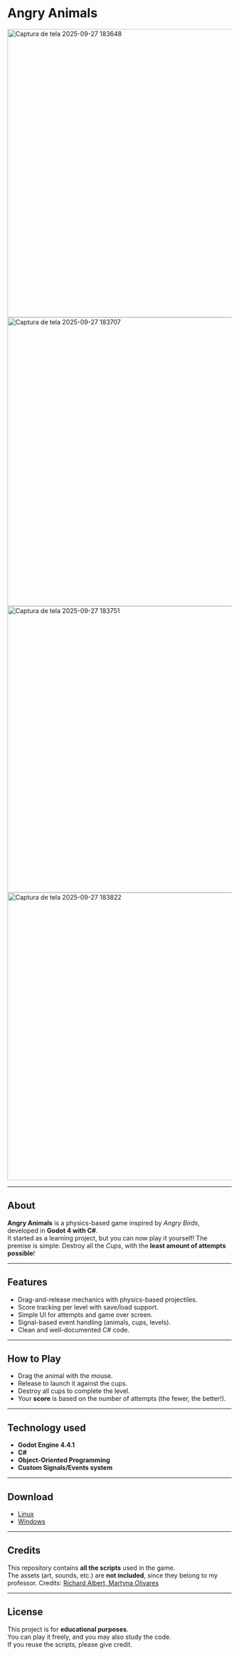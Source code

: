 # Angry Animals

<img width="1153" height="647" alt="Captura de tela 2025-09-27 183648" src="https://github.com/user-attachments/assets/d83756f9-b384-458d-96c1-749c5143c4b5" />
<img width="1154" height="648" alt="Captura de tela 2025-09-27 183707" src="https://github.com/user-attachments/assets/335cceeb-fa4a-4fbe-b634-c2ccbae367eb" />
<img width="1150" height="643" alt="Captura de tela 2025-09-27 183751" src="https://github.com/user-attachments/assets/4241126e-187d-43fc-ac7d-ee84d9fd9862" />
<img width="1151" height="646" alt="Captura de tela 2025-09-27 183822" src="https://github.com/user-attachments/assets/ac157554-0980-46d0-840b-8d65f74cc603" />

---

## About

**Angry Animals** is a physics-based game inspired by *Angry Birds*, developed in **Godot 4 with C#**.  
It started as a learning project, but you can now play it yourself!
The premise is simple: Destroy all the *Cups*, with the **least amount of attempts possible**!

---

## Features

- Drag-and-release mechanics with physics-based projectiles.
- Score tracking per level with save/load support.
- Simple UI for attempts and game over screen.
- Signal-based event handling (animals, cups, levels).
- Clean and well-documented C# code.

---

## How to Play

- Drag the animal with the mouse.
- Release to launch it against the cups.
- Destroy all cups to complete the level.
- Your **score** is based on the number of attempts (the fewer, the better!).

---

## Technology used

- **Godot Engine 4.4.1**
- **C#**
- **Object-Oriented Programming**
- **Custom Signals/Events system**

---

## Download

- [Linux](https://github.com/alissonbls14/Angry-Animals/releases/download/v1.0.0/AngryAnimals-Linux.zip)
- [Windows](https://github.com/alissonbls14/Angry-Animals/releases/download/v1.0.0/AngryAnimals-Windows.zip)

---

## Credits

This repository contains **all the scripts** used in the game.  
The assets (art, sounds, etc.) are **not included**, since they belong to my professor.
Credits: [Richard Albert, Martyna Olivares](https://www.udemy.com/course/learn-2d-game-development-godot-43-c-from-scratch/?couponCode=KEEPLEARNINGBR#instructor-1)

---

## License

This project is for **educational purposes**.  
You can play it freely, and you may also study the code.  
If you reuse the scripts, please give credit.
